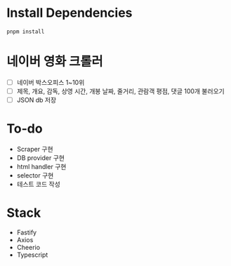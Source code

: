 # Install Dependencies
```
pnpm install
```

# 네이버 영화 크롤러

- [ ] 네이버 박스오피스 1~10위
- [ ]  제목, 개요, 감독, 상영 시간, 개봉 날짜, 줄거리, 관람객 평점, 댓글 100개 불러오기
- [ ] JSON db 저장

# To-do
- Scraper 구현
- DB provider 구현
- html handler 구현
- selector 구현
- 테스트 코드 작성

# Stack
- Fastify
- Axios
- Cheerio
- Typescript

